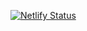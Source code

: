 [![Netlify Status](https://api.netlify.com/api/v1/badges/234961d4-7736-42d5-b4d6-081254699800/deploy-status)](https://app.netlify.com/sites/eisenhower-matrix/deploys)
